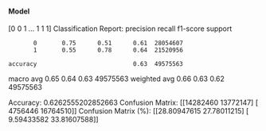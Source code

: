 #### Model
[0 0 1 ... 1 1 1]
Classification Report:
              precision    recall  f1-score   support

           0       0.75      0.51      0.61  28054607
           1       0.55      0.78      0.64  21520956

    accuracy                           0.63  49575563
   macro avg       0.65      0.64      0.63  49575563
weighted avg       0.66      0.63      0.62  49575563

Accuracy: 0.6262555202852663
Confusion Matrix:
[[14282460 13772147]
 [ 4756446 16764510]]
Confusion Matrix (%):
[[28.80947615 27.78011215]
 [ 9.59433582 33.81607588]]
